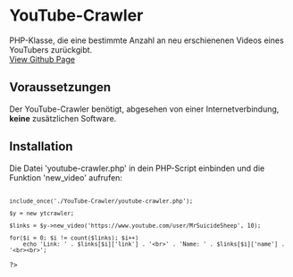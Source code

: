 # YouTube-Crawler
PHP-Klasse, die eine bestimmte Anzahl an neu erschienenen Videos eines YouTubers zurückgibt.
<br><a href="https://implod3.github.io/YouTube-Crawler" target="_blank"> View Github Page </a>

## Voraussetzungen

Der YouTube-Crawler benötigt, abgesehen von einer Internetverbindung, <b>keine</b> zusätzlichen Software.

## Installation

Die Datei 'youtube-crawler.php' in dein PHP-Script einbinden und die Funktion 'new_video' aufrufen:

<code>
<?php
	
	include_once('./YouTube-Crawler/youtube-crawler.php');
	
	$y = new ytcrawler;
	
	$links = $y->new_video('https://www.youtube.com/user/MrSuicideSheep', 10);
	
	for($i = 0; $i != count($links); $i++)
		echo 'Link: ' . $links[$i]['link'] . '<br>' . 'Name: ' . $links[$i]['name'] . '<br><br>';
	
?>
</code>